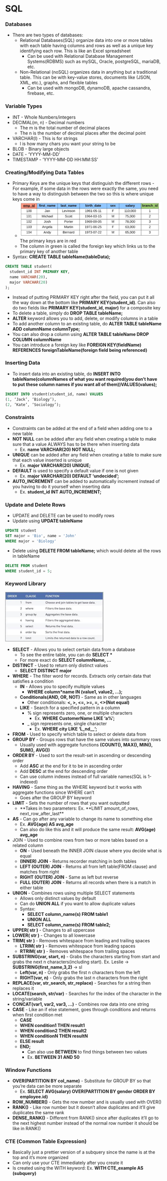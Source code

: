 # SQL

### Databases

- There are two types of databases:
  - Relational Databases(SQL) organize data into one or more tables with each table having columns and rows as well as a unique key identifying each row. This is like an Excel spreadsheet
    - Can be used with Relational Database Management Systems(RDBMS) such as mySQL, Oracle, postgreSQL, mariaDB, etc.
  - Non-Relational (noSQL) organizes data in anything but a traditional table. This can be with key-value stores, documents like (JSON, XML, etc.), graphs, and flexible tables
    - Can be used with mongoDB, dynamoDB, apache cassandra, firebase, etc.

### Variable Types

- INT - Whole Numbers/integers
- DECIMAL(m, n) - Decimal numbers
  - The m is the total number of decimal places
  - The n is the number of decimal places after the decimal point
- VARCHAR(l) - This is for strings
  - l is how many chars you want your string to be
- BLOB - Binary large objects
- DATE - ‘YYYY-MM-DD’
- TIMESTAMP - ‘YYYY-MM-DD HH:MM:SS’

### Creating/Modifying Data Tables

- Primary Keys are the unique keys that distinguish the different rows - For example, if some data in the rows were exactly the same, you need to have a way to distinguish between the two so this is where unique keys come in
  - ![redTable](images/redTable.png) The primary keys are in red
  - The column in green is called the foreign key which links us to the primary key of another table
- Syntax: **CREATE TABLE tableName(tableData);**
```sql
CREATE TABLE student(
  student_id INT PRIMARY KEY,
  name VARCHAR(20),
  major VARCHAR(20)
);
```
- Instead of putting PRIMARY KEY right after the field, you can put it all the way down at the bottom like **PRIMARY KEY(student_id)**. Can also do two fields like **PRIMARY KEY(student_id, major)** for a composite key
- To delete a table, simply do **DROP TABLE tableName;**
- **ALTER** keyword allows you to add, delete, or modify columns in a table
- To add another column to an existing table, do **ALTER TABLE tableName ADD columnName columnType;**
- You can also drop a column using **ALTER TABLE tableName DROP COLUMN columnName**
- You can introduce a foreign key like **FOREIGN KEY(fieldName) REFERENCES foreignTableName(foreign field being referenced)**

### Inserting Data

- To insert data into an existing table, do **INSERT INTO tableName(columnNames of what you want required(you don’t have to put these column names if you want all of them))VALUES(values);**
```sql
INSERT INTO student(student_id, name) VALUES
(1, ‘Jack’, ‘Biology’),
(2, ‘Kate’, ‘Sociology’);
```

### Constraints

- Constraints can be added at the end of a field when adding one to a new table
- **NOT NULL** can be added after any field when creating a table to make sure that a value ALWAYS has to be there when inserting data
  - Ex. **name VARCHAR(20) NOT NULL;**
- **UNIQUE** can be added after any field when creating a table to make sure that each value inserted is unique
  - Ex. **major VARCHAR(20) UNIQUE;**
- **DEFAULT** is used to specify a default value if one is not given
  - Ex. **major VARCHAR(20) DEFAULT ‘undecided’;**
- **AUTO_INCREMENT** can be added to automatically increment instead of you having to do it yourself when inserting data
  - Ex. **student_id INT AUTO_INCREMENT;**

### Update and Delete Rows

- UPDATE and DELETE can be used to modify rows
- Update using **UPDATE tableName**
```sql
UPDATE student
SET major = 'Bio', name = 'John'
WHERE major = 'Biology'
```
- Delete using **DELETE FROM tableName;** which would delete all the rows in tableName
```sql
DELETE FROM student
WHERE student_id = 5;
```

### Keyword Library

![Keyword order table](images/order.jpg)

- **SELECT** - Allows you to select certain data from a database
  - To see the entire table, you can do **SELECT \***
  - For more exact do **SELECT columnName, …**
- **DISTINCT** - Used to return only distinct values
  - **SELECT DISTINCT major**
- **WHERE** - The filter word for records. Extracts only certain data that satisfies a condition
  - **IN** - Allows you to specify multiple values
    - **WHERE column\*name IN (value1, value2, ...);**
  - **Conditionals(AND, OR, NOT)** - Same as in other languages
    - Other conditionals: **<, >, <=, >=, =, <>(Not equal)**
  - **LIKE** - Search for a specified pattern in a column
    - % sign represents zero, one, or multiple characters
      - Ex. **WHERE CustomerName LIKE ‘a%’;**
    - \_ sign represents one, single character
      - Ex. **WHERE city LIKE ‘L_nd\_\_’;**
- **FROM** - Used to specify which table to select or delete data from
- **GROUP BY** - Groups rows that have the same values into summary rows
  - Usually used with aggregate functions **(COUNT(), MAX(), MIN(), SUM(), AVG())**
- **ORDER BY** - Used to sort the result-set in ascending or descending order
  - Add **ASC** at the end for it to be in ascending order
  - Add **DESC** at the end for descending order
  - Can use column indexes instead of full variable names(SQL is 1-indexed)
- **HAVING** - Same thing as the WHERE keyword but it works with aggregate functions since WHERE can’t
  - Goes after the GROUP BY keyword
- **LIMIT** - Sets the number of rows that you want outputted
  - **Takes in two parameters: Ex. **LIMIT amount_of_rows, next_row_after_last\*\*
- **AS** - Can go after any variable to change its name to something else
  - Ex. **AVG(age) AS avg_age**
  - Can also do like this and it will produce the same result: **AVG(age) avg_age**
- JOIN - Used to combine rows from two or more tables based on a related column
  - **ON** - Used beneath the INNER JOIN clause where you decide what is equal
  - **(INNER) JOIN** - Returns recorder matching in both tables
  - **LEFT (OUTER) JOIN** - Returns all from left table(FROM clause) and matches from right
  - **RIGHT (OUTER) JOIN** - Same as left but reverse
  - **FULL (OUTER) JOIN** - Returns all records when there is a match in either table
- **UNION** - Combines rows using multiple SELECT statements
  - Allows only distinct values by default
  - Can do **UNION ALL** if you want to allow duplicate values
  - Syntax:
    - **SELECT column_name(s) FROM table1**
    - **UNION ALL**
    - **SELECT column_name(s) FROM table2;**
- **UPPER( str )** - Changes to all uppercase
- **LOWER( str )** - Changes to all lowercase
- **TRIM( str )** - Removes whitespace from leading and trailing spaces
  - **LTRIM( str )** - Removes whitespace from leading spaces
  - **RTRIM( str )** - Removes whitespace from trailing spaces
- **SUBSTRING(var, start, n)** - Grabs the characters starting from start and grabs the next n characters(including start). Ex. Leslie -> **SUBSTRING(first_name,3,2)** -> sl
  - **Left(var, n)** - Only grabs the first n characters from the left
  - **RIGHT(var, n)** - Only grabs the last n characters from the right
- **REPLACE(var, str_search, str_replace)** - Searches for a string then replaces it
- **LOCATE(search, str/var)** - Searches for the index of the character in the string/variable
- **CONCAT(var1, var2, var3, …)** - Combines row data into one string
- **CASE** - Like an if else statement, goes through conditions and returns when first condition met
  - **CASE**
  - **WHEN condition1 THEN result1**
  - **WHEN condition2 THEN result2**
  - **WHEN conditionN THEN resultN**
  - **ELSE result**
  - **END;**
    - Can also use **BETWEEN** to find things between two values
    - Ex. **BETWEEN 31 AND 50**

### Window Functions

- **OVER(PARTITION BY col_name)** - Substitute for GROUP BY so that you’re data can be more separate
  - Ex. **SELECT AVG(salary) OVER(PARTITION BY gender ORDER BY employee.id)**
- **ROW_NUMBER()** - Gets the row number and is usually used with OVER()
- **RANK()** - Like row number but it doesn’t allow duplicates and it’ll give duplicates the same rank
- **DENSE_RANK()** - Different from RANK() since after duplicates it’ll go to the next highest number instead of the normal row number it should be like in RANK()

### CTE (Common Table Expression)

- Basically just a prettier version of a subquery since the name is at the top and it’s more organized
- Can only use your CTE immediately after you create it
- Is created using the WITH keyword: Ex. **WITH CTE_example AS (subquery)**
